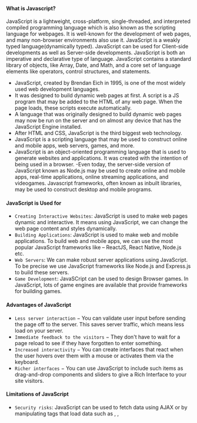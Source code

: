 #### What is Javascript?

JavaScript is a lightweight, cross-platform, single-threaded, and interpreted compiled programming language which is also known as the scripting language for webpages. It is well-known for the development of web pages, and many non-browser environments also use it. JavaScript is a weakly typed language(dynamically typed). JavaScript can be used for Client-side developments as well as Server-side developments. JavaScript is both an imperative and declarative type of language. JavaScript contains a standard library of objects, like Array, Date, and Math, and a core set of language elements like operators, control structures, and statements. 

- JavaScript, created by Brendan Eich in 1995, is one of the most widely used web development languages. 
- It was designed to build dynamic web pages at first. A script is a JS program that may be added to the HTML of any web page. When the page loads, these scripts execute automatically.
- A language that was originally designed to build dynamic web pages may now be run on the server and on almost any device that has the JavaScript Engine installed.
- After HTML and CSS, JavaScript is the third biggest web technology. 
- JavaScript is a scripting language that may be used to construct online and mobile apps, web servers, games, and more. 
- JavaScript is an object-oriented programming language that is used to generate websites and applications. It was created with the intention of being used in a browser. 
-Even today, the server-side version of JavaScript known as Node.js may be used to create online and mobile apps, real-time applications, online streaming applications, and videogames. Javascript frameworks, often known as inbuilt libraries, may be used to construct desktop and mobile programs. 

#### JavaScript is Used for

- `Creating Interactive Websites`: JavaScript is used to make web pages dynamic and interactive. It means using JavaScript, we can change the web page content and styles dynamically.
- `Building Applications`: JavaScript is used to make web and mobile applications. To build web and mobile apps, we can use the most popular JavaScript frameworks like – ReactJS, React Native, Node.js etc.
- `Web Servers`: We can make robust server applications using JavaScript. To be precise we use JavaScript frameworks like Node.js and Express.js to build these servers.
- `Game Development`: JavaSCript can be used to design Browser games. In JavaScript, lots of game engines are available that provide frameworks for building games.

#### Advantages of JavaScript

- `Less server interaction` − You can validate user input before sending the page off to the server. This saves server traffic, which means less load on your server.
- `Immediate feedback to the visitors` − They don't have to wait for a page reload to see if they have forgotten to enter something.
- `Increased interactivity` − You can create interfaces that react when the user hovers over them with a mouse or activates them via the keyboard.
- `Richer interfaces` − You can use JavaScript to include such items as drag-and-drop components and sliders to give a Rich Interface to your site visitors.

#### Limitations of JavaScript

- `Security risks`: JavaScript can be used to fetch data using AJAX or by manipulating tags that load data such as <img>, <object>, <script>. These attacks are called cross-site script attacks. They inject JS that is not part of the site into the visitor’s browser thus fetching the details. 
- `Performance`: JavaScript does not provide the same level of performance as offered by many traditional languages as a complex program written in JavaScript would be comparatively slow. But as JavaScript is used to perform simple tasks in a browser, so performance is not considered a big restriction in its use.
- `Complexity`: To master a scripting language, programmers must have a thorough knowledge of all the programming concepts, core language objects, and client and server-side objects otherwise it would be difficult for them to write advanced scripts using JavaScript.
- `Weak error handling and type checking facilities`: It is a weakly typed language as there is no need to specify the data type of the variable. So wrong type checking is not performed by compile.

---
  
#### JavaScript can be added to your HTML file in two ways

- Internal JavaScript
- Extern
 
#### Internal JavaScript: We can add JS code directly to our HTML file by writing the code inside the `<script>` & `</script>`. The <script> tag can either be placed inside the `<head>` or the `<body>` tag according to the requirement.

#### Example: It is the basic example of using JavaScript code inside of HTML code

```ts
<!DOCTYPE html>
<html lang="en">
 
<head>
    <title>
        Basic Example to Describe JavaScript
    </title>
</head>
  
<body>
    <script>
        console.log("Hey, Whats up?");
    </script>
</body>
 
</html>
```
  
`External JavaScript` : We can create the file with a .js extension and paste the JS code inside of it. After creating the file, add this file in <script src=”file_name.js”> tag, and this <sctipt> can import inside <head> or <body> tag of the HTML file.

#### Example: It is the basic example of using JavaScript javascript code which is written in a different file. By importing that .js file in the head section.
  
```ts
<!DOCTYPE html>
<html lang="en">
 
<head>
    <title>
        Basic Example to Describe JavaScript
    </title>
    <script src="main.js"></script>
</head>
 
<body>
</body>
 
</html>
```
